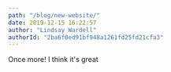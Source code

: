 ```yaml
---
path: "/blog/new-website/"
date: 2019-12-15 16:22:57
author: "Lindsay Wardell"
authorId: "2ba6f0ed91bf948a1261fd25fd21cfa3"
---
```

Once more! I think it's great